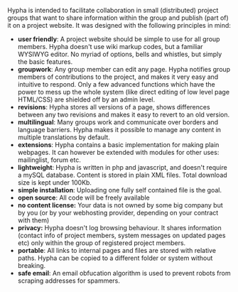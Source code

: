 Hypha is intended to facilitate collaboration in small (distributed)
project groups that want to share information within the group and
publish (part of) it on a project website. It was designed with the
following principles in mind:

 * **user friendly**: A project website should be simple to use for all
   group members. Hypha doesn't use wiki markup codes, but a familiar
   WYSIWYG editor. No myriad of options, bells and whistles, but simply
   the basic features.
 * **groupwork**: Any group member can edit any page. Hypha notifies
   group members of contributions to the project, and makes it very easy
   and intuitive to respond. Only a few advanced functions which have
   the power to mess up the whole system (like direct editing of low
   level page HTML/CSS) are shielded off by an admin level.
 * **revisions**: Hypha stores all versions of a page, shows differences
   between any two revisions and makes it easy to revert to an old
   version.
 * **multilingual**: Many groups work and communicate over borders and
   language barriers. Hypha makes it possible to manage any content in
   multiple translations by default.
 * **extensions**: Hypha contains a basic implementation for making
   plain webpages. It can however be extended with modules for other
   uses: mailinglist, forum etc.
 * **lightweight**: Hypha is written in php and javascript, and doesn't
   require a mySQL database. Content is stored in plain XML files. Total
   download size is kept under 100Kb.
 * **simple installation**: Uploading one fully self contained file is
   the goal.
 * **open source**: All code will be freely available
 * **no content license:** Your data is not owned by some big company
   but by you (or by your webhosting provider, depending on your
   contract with them)
 * **privacy:** Hypha doesn't log browsing behaviour. It shares
   information (contact info  of project members, system messages on
   updated pages etc) only within the group of registered project
   members.
 * **portable**: All links to internal pages and files are stored with
   relative paths.  Hypha can be copied to a different folder or system
   without breaking.
 * **safe email**: An email obfucation algorithm is used to prevent
   robots from scraping addresses for spammers.
